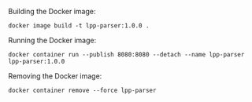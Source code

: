 Building the Docker image: 

`docker image build -t lpp-parser:1.0.0 .`

Running the Docker image:

`docker container run --publish 8080:8080 --detach --name lpp-parser lpp-parser:1.0.0`

Removing the Docker image:

`docker container remove --force lpp-parser`
